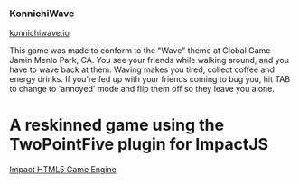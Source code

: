 ### KonnichiWave
[konnichiwave.io](http://konnichiwave.io)

This game was made to conform to the "Wave" theme at Global Game Jamin Menlo Park, CA.
You see your friends while walking around, and you have to wave back at them.
Waving makes you tired, collect coffee and energy drinks.
If you're fed up with your friends coming to bug you, hit TAB to change to 'annoyed' mode and flip them off so they leave you alone.

# A reskinned game using the TwoPointFive plugin for ImpactJS
[Impact HTML5 Game Engine](http://impactjs.com/)

